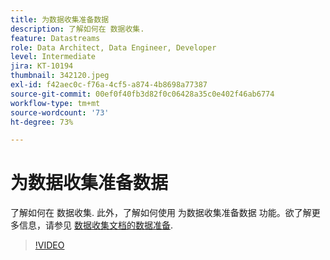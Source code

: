 ```yaml
---
title: 为数据收集准备数据
description: 了解如何在 数据收集.
feature: Datastreams
role: Data Architect, Data Engineer, Developer
level: Intermediate
jira: KT-10194
thumbnail: 342120.jpeg
exl-id: f42aec0c-f76a-4cf5-a874-4b8698a77387
source-git-commit: 00ef0f40fb3d82f0c06428a35c0e402f46ab6774
workflow-type: tm+mt
source-wordcount: '73'
ht-degree: 73%

---
```


# 为数据收集准备数据

了解如何在 数据收集. 此外，了解如何使用 为数据收集准备数据 功能。欲了解更多信息，请参见 [数据收集文档的数据准备](https://experienceleague.adobe.com/docs/experience-platform/edge/fundamentals/datastreams.html#data-prep).

>[!VIDEO](https://video.tv.adobe.com/v/342120/?learn=on)
